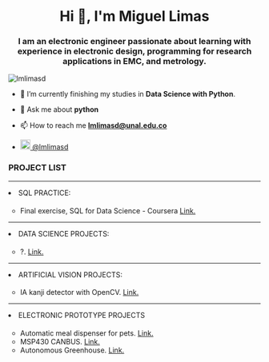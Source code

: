 <h1 align="center">Hi 👋, I'm Miguel Limas</h1>
<h3 align="center">I am an electronic engineer passionate about learning with experience in electronic design, programming for research applications in EMC, and metrology. </h3>

<p align="left"> <img src="https://komarev.com/ghpvc/?username=lmlimasd&label=Profile%20views&color=0e75b6&style=flat" alt="lmlimasd" /> </p>

- 🌱 I’m currently finishing my studies in **Data Science with Python**.

- 💬 Ask me about **python**

- 📫 How to reach me **lmlimasd@unal.edu.co**

<!-- division -->
<dl>
    <ul>
    <li><a href="https://linkedin.com/in/lmlimasd" target="blank"> <img src="https://www.vectorlogo.zone/logos/linkedin/linkedin-icon.svg"  width="20" height="20"/> @lmlimasd  </a>
    </ul>
</dl>


<h3 align="left">PROJECT LIST</h3>
<!-- division -->
<hr>
<hl></hl>
<dl>
    <li style="margin-bottom:0.5cm;" style="color:#48a4ff">SQL PRACTICE:</li>
    <ul>
    <li type=circle>Final exercise, SQL for Data Science - Coursera <a href="https://github.com/lmlimasd/Final_exercise_SQL_course_2021">Link.</a> </li>
    </ul>
</dl>
<hl></hl>


<!-- division -->
<hr>
<hl></hl>
<dl>
    <li style="margin-bottom:0.5cm;" style="color:#48a4ff">DATA SCIENCE PROJECTS:</li>
    <ul>
    <li type=circle>?. <a href="https://github.com/lmlimasd/Automatic-meal-dispenser-for-pets">Link.</a> </li>
    </ul>
</dl>
<hl></hl>
<!-- division -->
<hr>
<hl></hl>
<dl>
    <li style="margin-bottom:0.5cm;" style="color:#48a4ff">ARTIFICIAL VISION PROJECTS:  </li>
    <ul>
    <li type=circle>IA kanji detector with OpenCV. <a href="https://github.com/lmlimasd/-IA-kanji-detector-with-opencv">Link.</a> </li>
    </ul>
</dl>
<hl></hl>
<!-- division -->
<hr>
<hl></hl>
    <li type= disc, style="margin-bottom:0.5cm;" style="color:#48a4ff">ELECTRONIC PROTOTYPE PROJECTS</li>
    <ul>
    <li type=circle>Automatic meal dispenser for pets. <a href="https://github.com/lmlimasd/Automatic-meal-dispenser-for-pets">Link.</a> 
    <li type=circle>MSP430 CANBUS. <a href="https://github.com/lmlimasd/MSP430-CANBUS">Link.</a> 
    <li type=circle>Autonomous Greenhouse. <a href="https://github.com/lmlimasd/autonomous-greenhouse">Link.</a> 
    </ul>

<hl></hl>
<!-- division -->
<!-- <hr>
<hl></hl>
<dl>
    <li style="margin-bottom:0.5cm;" style="color:#48a4ff">PCB DESIGN: </li>
    <ul>
    <li type=circle>Automatic-meal-dispenser-for-pets. <a href="https://github.com/lmlimasd/Automatic-meal-dispenser-for-pets">Link.</a> </li>
    </ul>
</dl>
<hl></hl> -->

